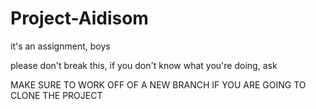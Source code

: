 # Project-Aidisom
it's an assignment, boys


please don't break this, if you don't know what you're doing, ask


MAKE SURE TO WORK OFF OF A NEW BRANCH IF YOU ARE GOING TO CLONE THE PROJECT
